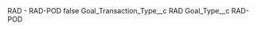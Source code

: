 <?xml version="1.0" encoding="UTF-8"?>
<CustomMetadata xmlns="http://soap.sforce.com/2006/04/metadata" xmlns:xsi="http://www.w3.org/2001/XMLSchema-instance" xmlns:xsd="http://www.w3.org/2001/XMLSchema">
    <label>RAD - RAD-POD</label>
    <protected>false</protected>
    <values>
        <field>Goal_Transaction_Type__c</field>
        <value xsi:type="xsd:string">RAD</value>
    </values>
    <values>
        <field>Goal_Type__c</field>
        <value xsi:type="xsd:string">RAD-POD</value>
    </values>
</CustomMetadata>

